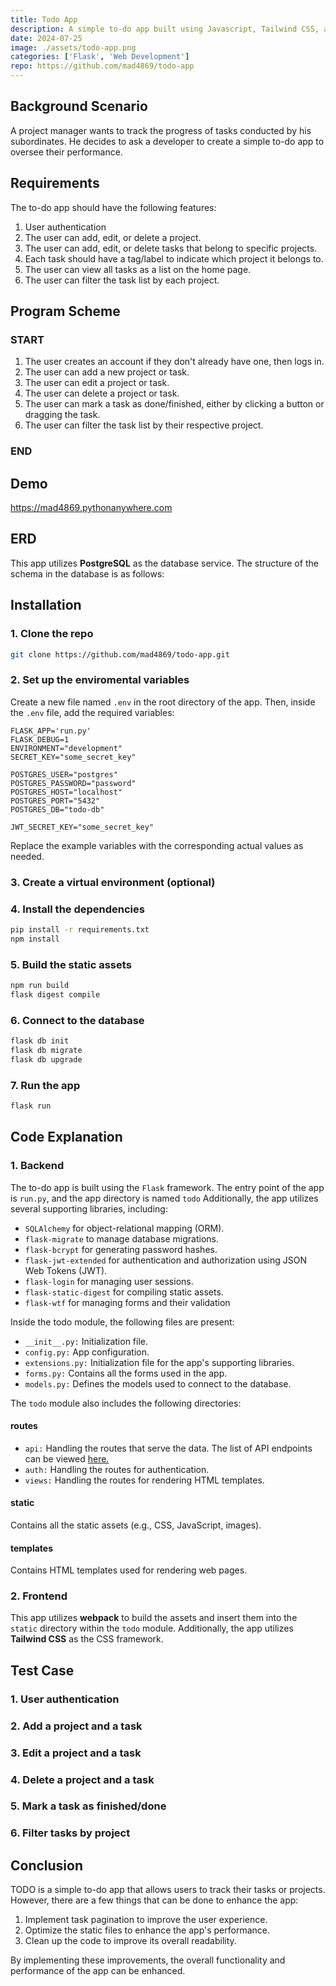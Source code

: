```yaml
---
title: Todo App
description: A simple to-do app built using Javascript, Tailwind CSS, and Flask.
date: 2024-07-25
image: ./assets/todo-app.png
categories: ['Flask', 'Web Development']
repo: https://github.com/mad4869/todo-app
---
```


## Background Scenario

A project manager wants to track the progress of tasks conducted by his subordinates. He decides to ask a developer to create a simple to-do app to oversee their performance.

## Requirements

The to-do app should have the following features:

1. User authentication
2. The user can add, edit, or delete a project.
3. The user can add, edit, or delete tasks that belong to specific projects.
4. Each task should have a tag/label to indicate which project it belongs to.
5. The user can view all tasks as a list on the home page.
6. The user can filter the task list by each project.

## Program Scheme

<!-- ![A flowchart image that explains how the program runs](docs/user-journey-flowchart.jpg) -->

### START

1. The user creates an account if they don't already have one, then logs in.
2. The user can add a new project or task.
3. The user can edit a project or task.
4. The user can delete a project or task.
5. The user can mark a task as done/finished, either by clicking a button or dragging the task.
6. The user can filter the task list by their respective project.

### END

## Demo

<https://mad4869.pythonanywhere.com>

## ERD

This app utilizes __PostgreSQL__ as the database service. The structure of the schema in the database is as follows:
<!-- ![Entity Relationship Diagram](docs/erd.png) -->

## Installation

### 1. Clone the repo

```bash
git clone https://github.com/mad4869/todo-app.git
```

### 2. Set up the enviromental variables

Create a new file named `.env` in the root directory of the app. Then, inside the `.env` file, add the required variables:

```env
FLASK_APP='run.py'
FLASK_DEBUG=1
ENVIRONMENT="development"
SECRET_KEY="some_secret_key"

POSTGRES_USER="postgres"
POSTGRES_PASSWORD="password"
POSTGRES_HOST="localhost"
POSTGRES_PORT="5432"
POSTGRES_DB="todo-db"

JWT_SECRET_KEY="some_secret_key"
```

Replace the example variables with the corresponding actual values as needed.

### 3. Create a virtual environment (optional)

### 4. Install the dependencies

```bash
pip install -r requirements.txt
npm install
```

### 5. Build the static assets

```bash
npm run build
flask digest compile
```

### 6. Connect to the database

```bash
flask db init
flask db migrate
flask db upgrade
```

### 7. Run the app

```bash
flask run
```

## Code Explanation

### 1. Backend

The to-do app is built using the `Flask` framework. The entry point of the app is `run.py`, and the app directory is named `todo` Additionally, the app utilizes several supporting libraries, including:

- `SQLAlchemy` for object-relational mapping (ORM).
- `flask-migrate` to manage database migrations.
- `flask-bcrypt` for generating password hashes.
- `flask-jwt-extended` for authentication and authorization using JSON Web Tokens (JWT).
- `flask-login` for managing user sessions.
- `flask-static-digest` for compiling static assets.
- `flask-wtf` for managing forms and their validation

Inside the todo module, the following files are present:

- `__init__.py:` Initialization file.
- `config.py:` App configuration.
- `extensions.py:` Initialization file for the app's supporting libraries.
- `forms.py:` Contains all the forms used in the app.
- `models.py:` Defines the models used to connect to the database.

The `todo` module also includes the following directories:

#### routes

- `api:` Handling the routes that serve the data. The list of API endpoints can be viewed [here.](https://documenter.getpostman.com/view/11633108/2s93zH2eWg)
- `auth:` Handling the routes for authentication.
- `views:` Handling the routes for rendering HTML templates.

#### static

Contains all the static assets (e.g., CSS, JavaScript, images).

#### templates

Contains HTML templates used for rendering web pages.

### 2. Frontend

This app utilizes __webpack__ to build the assets and insert them into the `static` directory within the `todo` module. Additionally, the app utilizes __Tailwind CSS__ as the CSS framework.

## Test Case

### 1. User authentication

<!-- ![User login](docs/test/login-1.png) -->
<!-- ![User login successfully](docs/test/login-2.png) -->

### 2. Add a project and a task

<!-- ![Add a project](docs/test/add-project-1.png) -->
<!-- ![Add a task](docs/test/add-task-1.png) -->
<!-- ![Add a task successfully](docs/test/add-task-2.png) -->

### 3. Edit a project and a task

<!-- ![Edit a task](docs/test/edit-task-1.png) -->
<!-- ![Edit a task successfully](docs/test/edit-task-2.png) -->
<!-- ![Edit a project](docs/test/edit-project-1.png) -->
<!-- ![Edit a project successfully](docs/test/edit-project-2.png) -->

### 4. Delete a project and a task

<!-- ![Delete a task](docs/test/delete-task-1.png) -->
<!-- ![Delete a task successfully](docs/test/delete-task-2.png) -->
<!-- ![Delete a project](docs/test/delete-project-1.png) -->
<!-- ![Delete a project successfully](docs/test/delete-project-2.png) -->

### 5. Mark a task as finished/done

<!-- ![Mark a task as finished](docs/test/mark-as-done.png) -->

### 6. Filter tasks by project

<!-- ![Filter tasks by project](docs/test/filter-1.png) -->
<!-- ![Filter tasks by project](docs/test/filter-2.png) -->

## Conclusion

TODO is a simple to-do app that allows users to track their tasks or projects. However, there are a few things that can be done to enhance the app:

1. Implement task pagination to improve the user experience.
2. Optimize the static files to enhance the app's performance.
3. Clean up the code to improve its overall readability.

By implementing these improvements, the overall functionality and performance of the app can be enhanced.
